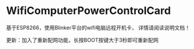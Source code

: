 # WifiComputerPowerControlCard
基于ESP8266，使用Blinker平台的wifi电脑远程开机卡，
详情请阅读说明文档！


更新：加入了重新配网功能，长按BOOT按键大于3秒即可重新配网

